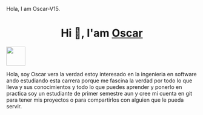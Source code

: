 Hola, I am Oscar-V15.
<h1 align="center">Hi 👋, I'am <a href="https://100rabhcsmc.github.io/Me.io/" target="blank">
Oscar</a></h1>
<picture><img src = "https://github.com/7oSkaaa/7oSkaaa/blob/main/Images/about_me.gif?raw=true" width = 50px></picture>
</div>

Hola, soy Oscar vera la verdad estoy interesado en la ingenieria en software ando estudiando esta carrera porque me fascina la verdad por todo lo que lleva y sus conocimientos y todo lo que puedes aprender y ponerlo en practica soy un estudiante de primer semestre aun y cree mi cuenta en git para tener mis proyectos o para compartirlos con alguien que le pueda servir.
